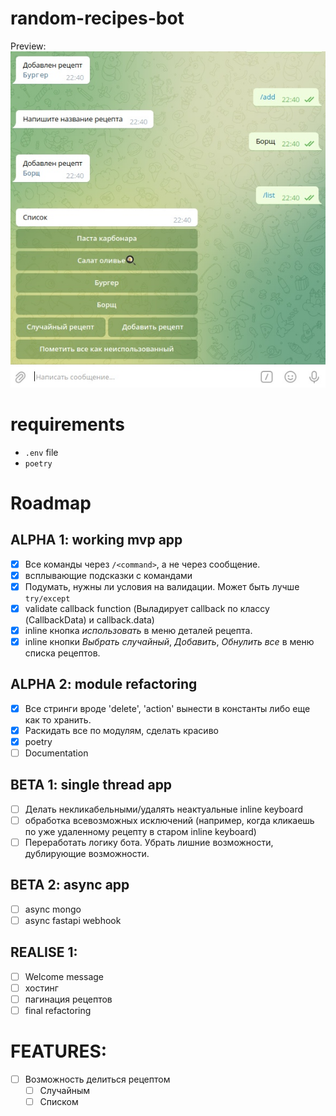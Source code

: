 # random-recipes-bot
Preview:
![Preview](tg_app_screenshots/random-recipes-bot-alpha-v0.1.jpg)

# requirements
* `.env` file
* `poetry`


# Roadmap

## ALPHA 1: working mvp app
- [X] Все команды через `/<command>`, а не через сообщение.
- [X] всплывающие подсказки с командами
- [X] Подумать, нужны ли условия на валидации. Может быть лучше `try/except`
- [X] validate callback function (Выладирует callback по классу (CallbackData) и callback.data)
- [X] inline кнопка *использовать* в меню деталей рецепта.
- [X] inline кнопки *Выбрать случайный*, *Добавить*, *Обнулить все* в меню списка рецептов.

## ALPHA 2: module refactoring
- [X] Все стринги вроде 'delete', 'action' вынести в константы либо еще как то хранить.
- [X] Раскидать все по модулям, сделать красиво
- [X] poetry
- [ ] Documentation

## BETA 1: single thread app
- [ ] Делать некликабельными/удалять неактуальные inline keyboard
- [ ] обработка всевозможных исключений (например, когда кликаешь по уже удаленному рецепту в старом inline keyboard)
- [ ] Переработать логику бота. Убрать лишние возможности, дублирующие возможности.

## BETA 2: async app
- [ ] async mongo
- [ ] async fastapi webhook

## REALISE 1:
- [ ] Welcome message
- [ ] хостинг
- [ ] пагинация рецептов
- [ ] final refactoring

# FEATURES:
- [ ] Возможность делиться рецептом
    - [ ] Случайным
    - [ ] Списком